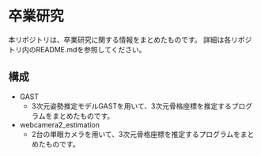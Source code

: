# 卒業研究
本リポジトリは、卒業研究に関する情報をまとめたものです。  詳細は各リポジトリ内のREADME.mdを参照してください。
## 構成
* GAST
    - 3次元姿勢推定モデルGASTを用いて、3次元骨格座標を推定するプログラムをまとめたものです。
* webcamera2_estimation
    - 2台の単眼カメラを用いて、3次元骨格座標を推定するプログラムをまとめたものです。